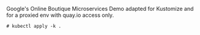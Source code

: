 Google's Online Boutique Microservices Demo adapted for Kustomize and for a proxied env with quay.io access only.
~~~
# kubectl apply -k .
~~~
